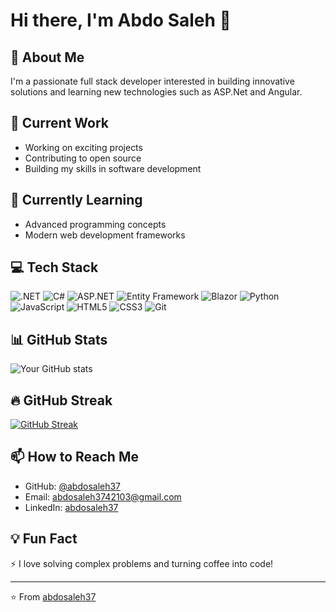 # Hi there, I'm Abdo Saleh 👋

## 🚀 About Me
I'm a passionate full stack developer interested in building innovative solutions and learning new technologies such as ASP.Net and Angular.

## 🔭 Current Work
- Working on exciting projects
- Contributing to open source
- Building my skills in software development

## 🌱 Currently Learning
- Advanced programming concepts
- Modern web development frameworks

## 💻 Tech Stack
![.NET](https://img.shields.io/badge/-.NET-512BD4?style=flat-square&logo=dotnet&logoColor=white)
![C#](https://img.shields.io/badge/-C%23-239120?style=flat-square&logo=csharp&logoColor=white)
![ASP.NET](https://img.shields.io/badge/-ASP.NET-512BD4?style=flat-square&logo=dotnet&logoColor=white)
![Entity Framework](https://img.shields.io/badge/-Entity%20Framework-512BD4?style=flat-square&logo=dotnet&logoColor=white)
![Blazor](https://img.shields.io/badge/-Blazor-512BD4?style=flat-square&logo=blazor&logoColor=white)
![Python](https://img.shields.io/badge/-Python-3776AB?style=flat-square&logo=python&logoColor=white)
![JavaScript](https://img.shields.io/badge/-JavaScript-F7DF1E?style=flat-square&logo=javascript&logoColor=black)
![HTML5](https://img.shields.io/badge/-HTML5-E34F26?style=flat-square&logo=html5&logoColor=white)
![CSS3](https://img.shields.io/badge/-CSS3-1572B6?style=flat-square&logo=css3&logoColor=white)
![Git](https://img.shields.io/badge/-Git-F05032?style=flat-square&logo=git&logoColor=white)

## 📊 GitHub Stats
![Your GitHub stats](https://github-readme-stats.vercel.app/api?username=abdosaleh37&show_icons=true&theme=radical)

## 🔥 GitHub Streak
[![GitHub Streak](https://github-readme-streak-stats.herokuapp.com/?user=abdosaleh37&theme=radical)](https://git.io/streak-stats)

## 📫 How to Reach Me
- GitHub: [@abdosaleh37](https://github.com/abdosaleh37)
- Email: [abdosaleh3742103@gmail.com](mailto:abdosaleh3742103@gmail.com)
- LinkedIn: [abdosaleh37](https://linkedin.com/in/abdosaleh37)

## 💡 Fun Fact
⚡ I love solving complex problems and turning coffee into code!

---
⭐️ From [abdosaleh37](https://github.com/abdosaleh37)
